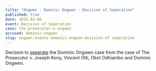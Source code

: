 ```yaml
---
title: "Ongwen - Dominic Ongwen - Decision of Seperation"
published: true
date: 2015-02-06
event: Decision of Seperation
case: the-prosecutor-v-ongwen
accused: dominic-ongwen
slug: ongwen-events-dominic-ongwen-decision-of seperation
---
```


Decision to [seperate](https://www.icc-cpi.int/en_menus/icc/press%20and%20media/press%20releases/Pages/pr1088.aspx) the Dominic Ongwen case from the case of The Prosecutor v. Joseph Kony, Vincent Otti, Okot Odhiambo and Dominic Ongwen.


